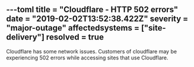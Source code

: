---toml
title = "Cloudflare - HTTP 502 errors"
date = "2019-02-02T13:52:38.422Z"
severity = "major-outage"
affectedsystems = ["site-delivery"]
resolved = true
---
Cloudflare has some network issues. Customers of cloudflare may be experiencing 502 errors while accessing sites that use Cloudflare.

<!--- language code: en -->
